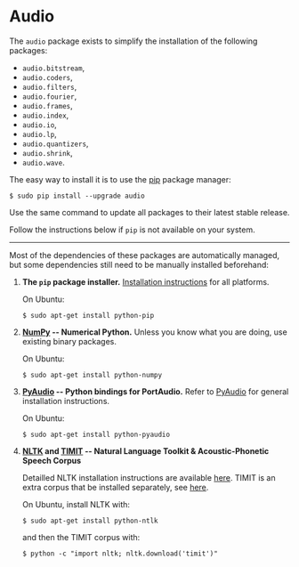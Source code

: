 
Audio
================================================================================

The `audio` package exists to simplify the installation of the following packages:

  - `audio.bitstream`,
  - `audio.coders`,
  - `audio.filters`,
  - `audio.fourier`,
  - `audio.frames`,
  - `audio.index`,
  - `audio.io`,
  - `audio.lp`,
  - `audio.quantizers`,
  - `audio.shrink`, 
  - `audio.wave`.

The easy way to install it is to use the [pip] package manager:
  
    $ sudo pip install --upgrade audio

Use the same command to update all packages to their latest stable release. 

Follow the instructions below if `pip` is not available on your system.

-----

Most of the dependencies of these packages are automatically managed, but
some dependencies still need to be manually installed beforehand:

  1. **The `pip` package installer.** 
     [Installation instructions](https://pip.pypa.io/en/latest/installing.html)
     for all platforms.

     On Ubuntu:

         $ sudo apt-get install python-pip

     [pip]: https://pip.pypa.io/en/latest/index.html

  2. **[NumPy][] -- Numerical Python.** 
     Unless you know what you are doing, use existing binary packages.

     On Ubuntu:

         $ sudo apt-get install python-numpy

     [Numpy]: http://www.numpy.org/

  3. **[PyAudio][] -- Python bindings for PortAudio.**
     Refer to [PyAudio][] for general installation instructions.

     On Ubuntu:

         $ sudo apt-get install python-pyaudio

     [PyAudio]: http://people.csail.mit.edu/hubert/pyaudio/

  4. **[NLTK][] and [TIMIT][] -- Natural Language Toolkit & Acoustic-Phonetic Speech Corpus**

     Detailled NLTK installation instructions are available [here][NLTK-install]. 
     TIMIT is an extra corpus that be installed separately, see [here][NLTK-install-data].

     On Ubuntu, install NLTK with:

         $ sudo apt-get install python-ntlk

     and then the TIMIT corpus with:

         $ python -c "import nltk; nltk.download('timit')"

     [NLTK]: http://www.nltk.org/
     [TIMIT]: https://catalog.ldc.upenn.edu/LDC93S1
     [NLTK-install]: http://www.nltk.org/install.html
     [NLTK-install-data]: http://www.nltk.org/data.html

